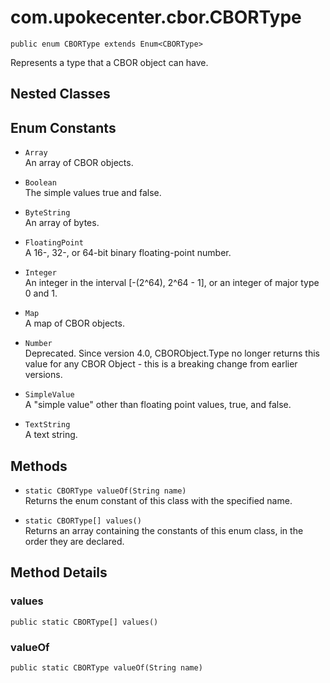 # com.upokecenter.cbor.CBORType

    public enum CBORType extends Enum<CBORType>

Represents a type that a CBOR object can have.

## Nested Classes

## Enum Constants

* `Array `<br>
 An array of CBOR objects.

* `Boolean `<br>
 The simple values true and false.

* `ByteString `<br>
 An array of bytes.

* `FloatingPoint `<br>
 A 16-, 32-, or 64-bit binary floating-point number.

* `Integer `<br>
 An integer in the interval [-(2^64), 2^64 - 1], or an integer of major type
 0 and 1.

* `Map `<br>
 A map of CBOR objects.

* `Number `<br>
 Deprecated.
Since version 4.0, CBORObject.Type no longer returns this value for any
 CBOR Object - this is a breaking change from earlier
 versions.

* `SimpleValue `<br>
 A "simple value" other than floating point values, true, and false.

* `TextString `<br>
 A text string.

## Methods

* `static CBORType valueOf(String name)`<br>
 Returns the enum constant of this class with the specified name.

* `static CBORType[] values()`<br>
 Returns an array containing the constants of this enum class, in
the order they are declared.

## Method Details

### values

    public static CBORType[] values()

### valueOf

    public static CBORType valueOf(String name)
